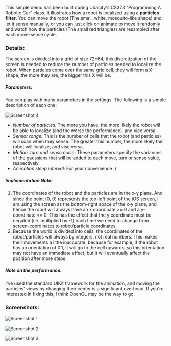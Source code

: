 This simple demo has been built during Udacity's CS373 "Programming A Robotic Car" class. It illustrates how a robot is localized using a **particles filter**. You can move the robot (The small, white, mosquito-like shape) and let it sense manually, or you can just click on animate to move it randomly and watch how the particles (The small red triangles) are resampled after each move-sense cycle.

### Details:
The screen is divided into a grid of size 72*64, this discretization of the screen is needed to reduce the number of particles needed to localize the robot. When particles come over the same grid cell, they will form a X-shape, the more they are, the bigger this X will be.

##### Parameters:
You can play with many parameters in the settings. The following is a simple description of each one:

![Screenshot 4](https://dl.dropbox.com/u/1693311/udacity/particles4.png)

* *Number of particles:* The more you have, the more likely the robot will be able to localize (and the worse the performance), and vice versa.
* *Sensor range:* This is the number of cells that the robot (and particles) will scan when they sense. The greater this number, the more likely the robot will localize, and vise versa.
* *Motion, turn and sense noise:* These parameters specify the variances of the gaussians that will be added to each move, turn or sense value, respectively.
* *Animation sleep interval:* For your convenience :)

##### Implementation Note:
1. The coordinates of the robot and the particles are in the x-y plane. And since the point (0, 0) represents the top-left point of the iOS screen, I am using the screen as the bottom-right space of the x-y plane, and hence the robot will always have an x coordinate >= 0 and a y-coordinate <= 0. This has the effect that the y coordinate must be negated (i.e. multiplied by -1) each time we need to change from screen-coordinates to robot/particle coordinates.
2. Because the world is divided into cells, the coordinates of the robot/particles will always by integers, not real numbers. This makes their movements a little inaccurate, because for example, if the robot has an orientation of 0.1, it will go to the cell upwards, so this orientation may not have an immediate effect, but it will eventually affect the position after more steps.

##### Note on the performance:
I've used the standard UIKit framework for the animation, and moving the particles' views by changing their center is a significant overhead. If you're interested in fixing this, I think OpenGL may be the way to go.

### Screenshots:

![Screenshot 1](https://dl.dropbox.com/u/1693311/udacity/particles1.png)

![Screenshot 2](https://dl.dropbox.com/u/1693311/udacity/particles2.png)

![Screenshot 3](https://dl.dropbox.com/u/1693311/udacity/particles3.png)



